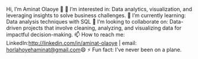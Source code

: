 Hi, I’m Aminat Olaoye 👋
👀 I’m interested in: Data analytics, visualization, and leveraging insights to solve business challenges.
🌱 I’m currently learning: Data analysis techniques with SQL
💞️ I’m looking to collaborate on: Data-driven projects that involve cleaning, analyzing, and visualizing data for impactful decision-making.
📫 How to reach me: LinkedIn:http://linkedin.com/in/aminat-olaoye | email: horlahoyehaminat@gmail.com😄
⚡ Fun fact: I've never been on a plane.
